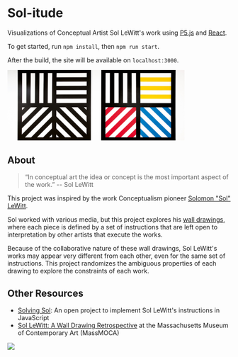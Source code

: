 # Sol-itude
Visualizations of Conceptual Artist Sol LeWitt's work
using [P5.js](https://p5js.org/) and [React](https://reactjs.org/).

To get started,
run `npm install`, then `npm run start`.

After the build,
the site will be available on `localhost:3000`.

<img src="./src/assets/sol_lewitt_391.jpg?raw=true" alt="Sol LeWitt's Wall Drawing 391" width="400"/>

## About
> “In conceptual art the idea or concept is the most important aspect of
    the work.” -- Sol LeWitt

This project was inspired
by the work Conceptualism pioneer
[Solomon "Sol" LeWitt](https://www.nytimes.com/2007/04/09/arts/design/09lewitt.html).

Sol worked with various media,
but this project explores his [wall drawings](https://massmoca.org/sol-lewitt/),
where each piece is defined
by a set of instructions
that are left open to interpretation
by other artists that execute the works.

Because of the collaborative nature of these wall drawings,
Sol LeWitt's works may appear very different from each other,
even for the same set of instructions.
This project randomizes the ambiguous properties of each drawing
to explore the constraints of each work.

## Other Resources
  * [Solving Sol](https://solvingsol.com): An open project
  to implement Sol LeWitt's instructions in JavaScript
  * [Sol LeWitt: A Wall Drawing Retrospective](https://massmoca.org/sol-lewitt/) at the Massachusetts Museum of Contemporary Art (MassMOCA)

<a href='http://www.recurse.com' title='Made with love at the Recurse Center'><img src='https://cloud.githubusercontent.com/assets/2883345/11325206/336ea5f4-9150-11e5-9e90-d86ad31993d8.png' height='20px'/>

